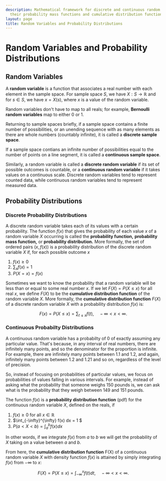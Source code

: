 ```yaml
---
description: Mathematical framework for discrete and continuous random variables with
  their probability mass functions and cumulative distribution functions.
layout: page
title: Random Variables and Probability Distributions
---
```


# Random Variables and Probability Distributions

## Random Variables

A **random variable** is a function that associates a real number with each element in the sample space. For sample space $S$, we have $X: S \to \mathbb{R}$ and for $s \in S$, we have $x = X(s),$ where $x$ is a value of the random variable.

Random variables don't have to map to all reals; for example, **Bernoulli random variables** map to either 0 or 1.

Returning to sample spaces briefly, if a sample space contains a finite number of possibilities, or an unending sequence with as many elements as there are whole numbers (countably infinite), it is called a **discrete sample space**.

If a sample space contians an infinite number of possibilities equal to the number of points on a line segment, it is called a **continuous sample space**.

Similarly, a random variable is called a **discrete random variable** if its set of possible outcomes is countable, or a **continuous random variable** if it takes values on a continuous scale. Discrete random variables tend to represent counted data, while continuous random variables tend to represent measured data.

## Probability Distributions

### Discrete Probability Distributions

A discrete random variable takes each of its values with a certain probability. The function $f(x)$ that gives the probability of each value $x$ of a random variable $X$ occurring is called the **probability function,** **probability mass function,** or **probability distribution.** More formally, the set of ordered pairs $(x, f(x))$ is a probability distribution of the discrete random variable $X$ if, for each possible outcome $x$

1. $f(x) \geq 0$
2. $\sum_{x}{f(x)} = 1$
3. $P(X = x) = f(x)$

Sometimes we want to know the probability that a random variable will be less than or equal to some real number $x.$ If we let $F(X) = P(X \leq x)$ for all real $x$, we define $F(X)$ to be the **cumulative distribution function** of the random variable $X.$ More formally, the **cumulative distribution function** $F(X)$ of a discrete random variable $X$ with a probability distribution $f(x)$ is:

$$ F(x) = P(X \leq x) = \sum_{t \leq x}{f(t)}, \quad -\infty < x < \infty. $$

### Continuous Probabilty Distributions

A continuous random variable has a probabilty of $0$ of exactly assuming any particular value. That's because, in any interval of real numbers, there are infinitely many points, and so the denominator for the proportion is infinite. For example, there are infinitely many points between $1.1$ and $1.2$, and again, infinitely many points between $1.2$ and $1.21$ and so on, regardless of the level of precision.

So, instead of focusing on probabilities of particular values, we focus on probabilities of values falling in various intervals. For example, instead of asking what the probability that someone weighs $150$ pounds is, we can ask what is the probability that they weigh between $149$ and $151$ pounds.

The function $f(x)$ is a **probability distribution function** (pdf) for the continuous random variable $X$, defined on the reals, if

1. $f(x) \geq 0$ for all $x \in \mathbb{R}$
2. $\int_{-\infty}^{\infty} f(x) dx = 1 $
3. $P(a < X < b) = \int_{a}^{b} f(x) dx$

In other words, if we integrate $f(x)$ from $a$ to $b$ we will get the probability of $X$ taking on a value between $a$ and $b$.

From here, the **cumulative distribution function** F(X) of a continuous random variable $X$ with density function $f(x)$ is attained by simply integrating $f(x)$ from $-\infty$ to $x$:

$$ F(X) = P(X \leq x) = \int_{-\infty}^{x} f(t)dt, \quad -\infty < x < \infty. $$